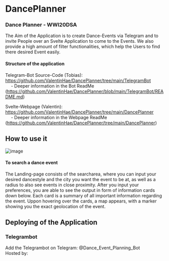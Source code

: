 # DancePlanner

### Dance Planner - WWI20DSA


The Aim of the Application is to create Dance-Events via Telegram and to invite People over an Svelte Application to come to the Events. We also provide a high amount of filter functionalities, which help the Users to find there desired Event easily.

#### Structure of the application

Telegram-Bot Source-Code (Tobias): https://github.com/ValentinHae/DancePlanner/tree/main/TelegramBot<br />
&emsp; - Deeper information in the Bot ReadMe (https://github.com/ValentinHae/DancePlanner/blob/main/TelegramBot/README.md)

Svelte-Webpage (Valentin): https://github.com/ValentinHae/DancePlanner/tree/main/DancePlanner <br />
&emsp; - Deeper information in the Webpage ReadMe (https://github.com/ValentinHae/DancePlanner/tree/main/DancePlanner)

## How to use it

![image](https://user-images.githubusercontent.com/79450010/152698649-5d29b4a6-d90c-4a4a-88ce-5d427a760862.png)

#### To search a dance event

The Landing-page consists of the searcharea, where you can input your desired dancestyle and the city you want the event to be at, as well as a radius to also see events in close proximity. After you input your preferences, you are able to see the output in form of information cards down below. Each card is a summary of all important information regarding the event. Uppon hovering over the cards, a map appears, with a marker showing you the exact geolocation of the event.



## Deploying of the Application 

### Telegrambot
Add the Telegrambot on Telegram: @Dance_Event_Planning_Bot <br />
Hosted by: 
